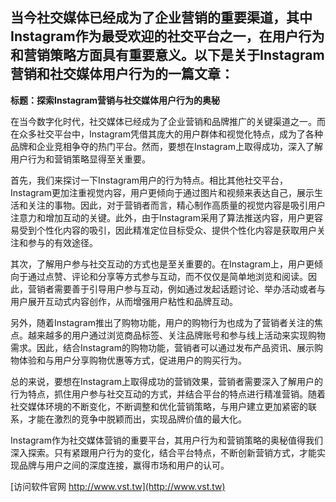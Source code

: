 ## **当今社交媒体已经成为了企业营销的重要渠道，其中Instagram作为最受欢迎的社交平台之一，在用户行为和营销策略方面具有重要意义。以下是关于Instagram营销和社交媒体用户行为的一篇文章：**

**标题：探索Instagram营销与社交媒体用户行为的奥秘**

在当今数字化时代，社交媒体已经成为了企业营销和品牌推广的关键渠道之一。而在众多社交平台中，Instagram凭借其庞大的用户群体和视觉化特点，成为了各种品牌和企业竞相争夺的热门平台。然而，要想在Instagram上取得成功，深入了解用户行为和营销策略显得至关重要。

首先，我们来探讨一下Instagram用户的行为特点。相比其他社交平台，Instagram更加注重视觉内容，用户更倾向于通过图片和视频来表达自己，展示生活和关注的事物。因此，对于营销者而言，精心制作高质量的视觉内容是吸引用户注意力和增加互动的关键。此外，由于Instagram采用了算法推送内容，用户更容易受到个性化内容的吸引，因此精准定位目标受众、提供个性化内容是获取用户关注和参与的有效途径。

其次，了解用户参与社交互动的方式也是至关重要的。在Instagram上，用户更倾向于通过点赞、评论和分享等方式参与互动，而不仅仅是简单地浏览和阅读。因此，营销者需要善于引导用户参与互动，例如通过发起话题讨论、举办活动或者与用户展开互动式内容创作，从而增强用户粘性和品牌互动。

另外，随着Instagram推出了购物功能，用户的购物行为也成为了营销者关注的焦点。越来越多的用户通过浏览商品标签、关注品牌账号和参与线上活动来实现购物需求。因此，结合Instagram的购物功能，营销者可以通过发布产品资讯、展示购物体验和与用户分享购物优惠等方式，促进用户的购买行为。

总的来说，要想在Instagram上取得成功的营销效果，营销者需要深入了解用户的行为特点，抓住用户参与社交互动的方式，并结合平台的特点进行精准营销。随着社交媒体环境的不断变化，不断调整和优化营销策略，与用户建立更加紧密的联系，才能在激烈的竞争中脱颖而出，实现品牌价值的最大化。

Instagram作为社交媒体营销的重要平台，其用户行为和营销策略的奥秘值得我们深入探索。只有紧跟用户行为的变化，结合平台特点，不断创新营销方式，才能实现品牌与用户之间的深度连接，赢得市场和用户的认可。


[访问软件官网 http://www.vst.tw](http://www.vst.tw)
